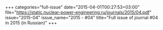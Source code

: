 +++
categories="full-issue"
date="2015-04-01T00:27:53+03:00"
file="https://static.nuclear-power-engineering.ru/journals/2015/04.pdf"
issue="2015-04"
issue_name="2015 - #04"
title="Full issue of journal #04 in 2015 (in Russian)"
+++